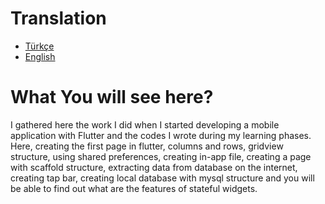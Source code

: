 # Translation
- [Türkçe](README.md)
- [English](README.en.md)

# What You will see here?

I gathered here the work I did when I started developing a mobile application with Flutter and the codes I wrote during my learning phases. Here, creating the first page in flutter, columns and rows, gridview structure, using shared preferences, creating in-app file, creating a page with scaffold structure, extracting data from database on the internet, creating tap bar, creating local database with mysql structure and you will be able to find out what are the features of stateful widgets.
